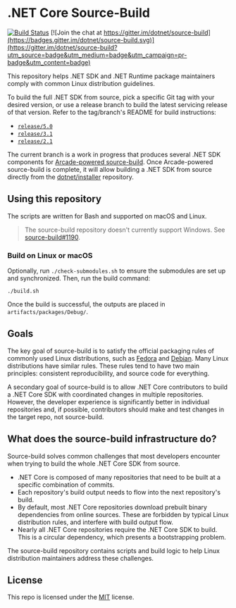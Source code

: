 # .NET Core Source-Build

[![Build Status](https://dev.azure.com/dnceng/internal/_apis/build/status/dotnet/source-build/source-build-rolling-CI?branchName=master)](https://dev.azure.com/dnceng/internal/_build/latest?definitionId=114&branchName=master)
[![Join the chat at https://gitter.im/dotnet/source-build](https://badges.gitter.im/dotnet/source-build.svg)](https://gitter.im/dotnet/source-build?utm_source=badge&utm_medium=badge&utm_campaign=pr-badge&utm_content=badge)

This repository helps .NET SDK and .NET Runtime package maintainers comply with common Linux distribution guidelines.

To build the full .NET SDK from source, pick a specific Git tag with your desired version, or use a release branch to build the latest servicing release of that version. Refer to the tag/branch's README for build instructions:

* [`release/5.0`](https://github.com/dotnet/source-build/tree/release/5.0)
* [`release/3.1`](https://github.com/dotnet/source-build/tree/release/3.1)
* [`release/2.1`](https://github.com/dotnet/source-build/tree/release/2.1)

The current branch is a work in progress that produces several .NET SDK components for [Arcade-powered source-build](Documentation\planning\arcade-powered-source-build). Once Arcade-powered source-build is complete, it will allow building a .NET SDK from source directly from the [dotnet/installer](https://github.com/dotnet/installer) repository.

## Using this repository

The scripts are written for Bash and supported on macOS and Linux.

> The source-build repository doesn't currently support Windows. See [source-build#1190](https://github.com/dotnet/source-build/issues/1190).

### Build on Linux or macOS

Optionally, run `./check-submodules.sh` to ensure the submodules are set up and synchronized. Then, run the build command:

```console
./build.sh
```

Once the build is successful, the outputs are placed in `artifacts/packages/Debug/`.

## Goals

The key goal of source-build is to satisfy the official packaging rules of commonly used Linux distributions, such as [Fedora](https://fedoraproject.org/wiki/Packaging:Guidelines) and [Debian](https://www.debian.org/doc/manuals/maint-guide/build.en.html). Many Linux distributions have similar rules. These rules tend to have two main principles: consistent reproducibility, and source code for everything.

A secondary goal of source-build is to allow .NET Core contributors to build a .NET Core SDK with coordinated changes in multiple repositories. However, the developer experience is significantly better in individual repositories and, if possible, contributors should make and test changes in the target repo, not source-build.

## What does the source-build infrastructure do?

Source-build solves common challenges that most developers encounter when trying to build the whole .NET Core SDK from source.

* .NET Core is composed of many repositories that need to be built at a specific combination of commits.
* Each repository's build output needs to flow into the next repository's build.
* By default, most .NET Core repositories download prebuilt binary dependencies from online sources. These are forbidden by typical Linux distribution rules, and interfere with build output flow.
* Nearly all .NET Core repositories require the .NET Core SDK to build. This is a circular dependency, which presents a bootstrapping problem.

The source-build repository contains scripts and build logic to help Linux distribution maintainers address these challenges.

## License

This repo is licensed under the [MIT](LICENSE.txt) license.
